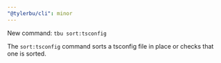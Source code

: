 ```yaml
---
"@tylerbu/cli": minor
---
```


New command: `tbu sort:tsconfig`

The `sort:tsconfig` command sorts a tsconfig file in place or checks that one is sorted.
